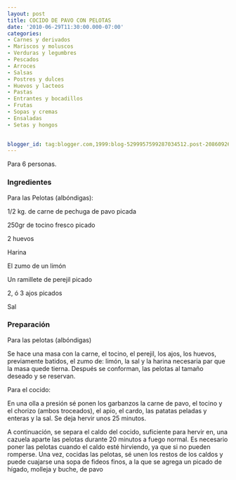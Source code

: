 ```yaml
---
layout: post
title: COCIDO DE PAVO CON PELOTAS
date: '2010-06-29T11:30:00.000-07:00'
categories:
- Carnes y derivados
- Mariscos y moluscos
- Verduras y legumbres
- Pescados
- Arroces
- Salsas
- Postres y dulces
- Huevos y lacteos
- Pastas
- Entrantes y bocadillos
- Frutas
- Sopas y cremas
- Ensaladas
- Setas y hongos
 

blogger_id: tag:blogger.com,1999:blog-5299957599287034512.post-2086092669600263918
---
```


Para 6 personas.

<h3>Ingredientes</h3>

Para las Pelotas (albóndigas):

1/2 kg. de carne de pechuga de pavo picada

250gr de tocino fresco picado

2 huevos

Harina

El zumo de un limón

Un ramillete de perejil picado

2, ó 3 ajos picados

Sal

<h3>Preparación</h3>

Para las pelotas (albóndigas)

Se hace una masa con la carne, el tocino, el perejil, los ajos, los huevos, previamente batidos, el zumo de: limón, la sal y la harina necesaria par que la masa quede tierna. Después se conforman, las pelotas al tamaño deseado y se reservan.

Para el cocido:

En una olla a presión sé ponen los garbanzos la carne de pavo, el tocino y el chorizo (ambos troceados), el apio, el cardo, las patatas peladas y enteras y la sal. Se deja hervir unos 25 minutos.

A continuación, se separa el caldo del cocido, suficiente para hervir en, una cazuela aparte las pelotas durante 20 minutos a fuego normal. Es necesario poner las pelotas cuando el caldo esté hirviendo, ya que si no pueden romperse. Una vez, cocidas las pelotas, sé unen los restos de los caldos y puede cuajarse una sopa de fideos finos, a la que se agrega un picado de hígado, molleja y buche, de pavo

